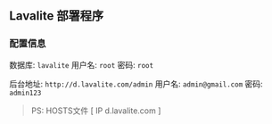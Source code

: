 
## Lavalite 部署程序

### 配置信息

数据库: `lavalite` 用户名: `root`  密码: `root`

后台地址: `http://d.lavalite.com/admin` 用户名: `admin@gmail.com` 密码: `admin123`

> PS: HOSTS文件 [ IP  d.lavalite.com ]
